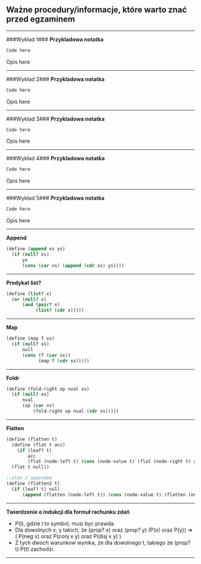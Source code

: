 ## Ważne procedury/informacje, które warto znać przed egzaminem ##
***
###Wykład 1###
**Przykladowa notatka**
```scheme
Code here
```
Opis here
***

###Wykład 2###
**Przykladowa notatka**
```scheme
Code here
```
Opis here
***

###Wykład 3###
**Przykladowa notatka**
```scheme
Code here
```
Opis here
***

###Wykład 4###
**Przykladowa notatka**
```scheme
Code here
```
Opis here
***

###Wykład 5###
**Przykladowa notatka**
```scheme
Code here
```
Opis here


***
**Append**
```scheme
(define (append xs ys)
  (if (null? xs)
      ys
      (cons (car xs) (append (cdr xs) ys))))
```
***

**Predykat list?**
```scheme
(define (list? x)
  (or (null? x)
      (and (pair? x)
           (list? (cdr x)))))
```
***

**Map**
```scheme
(define (map f xs)
  (if (null? xs)
      null
      (cons (f (car xs))
            (map f (cdr xs)))))
```
***

**Foldr**
```scheme
(define (fold-right op nval xs)
  (if (null? xs)
      nval
      (op (car xs)
          (fold-right op nval (cdr xs)))))
```
***
**Flatten**
```scheme
(define (flatten t)
  (define (flat t acc)
    (if (leaf? t)
        acc
        (flat (node-left t) (cons (node-value t) (flat (node-right t) acc)))))
  (flat t null))

;;albo z appendem
(define (flatten2 t)
  (if (leaf? t) null
      (append (flatten (node-left t)) (cons (node-value t) (flatten (node-right t))))))
```
***

**Twierdzenie o indukcji dla formuł rachunku zdań**
<ul>
<li> P(l), gdzie l to symbol, musi byc prawda. </li>
<li>Dla dowolnych x, y takich, że (prop? x) oraz (prop? y) (P(x) oraz P(y)) => ( P(neg x) oraz P(conj x y) oraz P(disj x y) )</li>

<li>Z tych dwoch warunkow wynika, że dla dowolnego t, takiego ze (prop? t) P(t) zachodzi.</li>
</ul>

***
